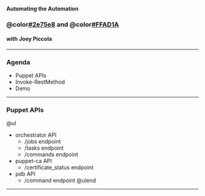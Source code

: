 #### Automating the Automation
### @color[#2e75e8](PowerShell) and @color[#FFAD1A](Puppet)
#### with Joey Piccola

---

### Agenda

- Puppet APIs
- Invoke-RestMethod
- Demo

---

### Puppet APIs

@ul
- orchestrator API
  - /jobs endpoint
  - /tasks endpoint
  - /commands endpoint
- puppet-ca API
  - /certificate_status endpoint
- pdb API
  - /command endpoint
@ulend

---

